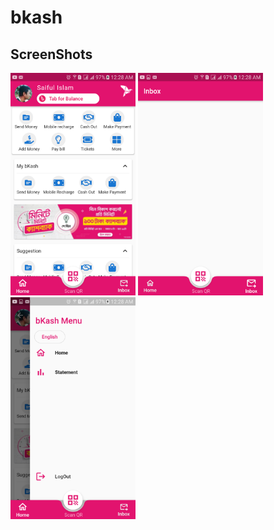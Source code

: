 # bkash

## ScreenShots

<img src="assets/1.png" width=200> <img src="assets/2.png" width=200> <img src="assets/3.png" width=200>
